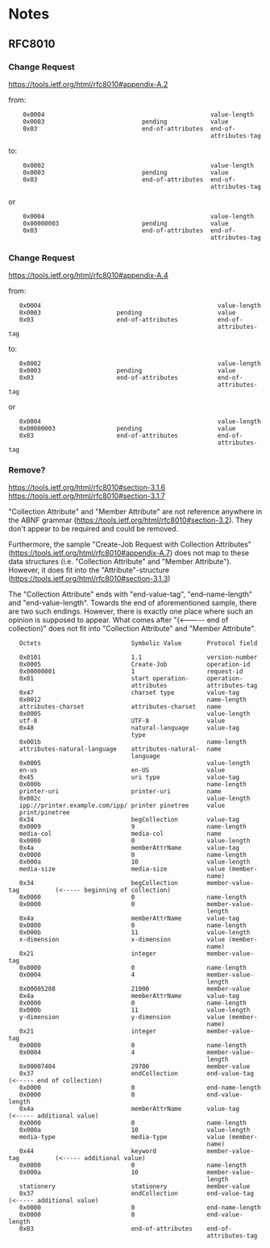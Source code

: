 # Notes

## RFC8010

### Change Request

https://tools.ietf.org/html/rfc8010#appendix-A.2

from:

```
    0x0004                                              value-length
    0x0003                           pending            value
    0x03                             end-of-attributes  end-of-
                                                        attributes-tag
```

to:

```
    0x0002                                              value-length
    0x0003                           pending            value
    0x03                             end-of-attributes  end-of-
                                                        attributes-tag
```

or

```
    0x0004                                              value-length
    0x00000003                       pending            value
    0x03                             end-of-attributes  end-of-
                                                        attributes-tag
```

### Change Request

https://tools.ietf.org/html/rfc8010#appendix-A.4

from:

```
   0x0004                                                 value-length
   0x0003                     pending                     value
   0x03                       end-of-attributes           end-of-
                                                          attributes-tag
```

to:

```
   0x0002                                                 value-length
   0x0003                     pending                     value
   0x03                       end-of-attributes           end-of-
                                                          attributes-tag
```

or

```
   0x0004                                                 value-length
   0x00000003                 pending                     value
   0x03                       end-of-attributes           end-of-
                                                          attributes-tag
```

### Remove?

https://tools.ietf.org/html/rfc8010#section-3.1.6
https://tools.ietf.org/html/rfc8010#section-3.1.7

"Collection Attribute" and "Member Attribute" are not reference anywhere in the ABNF grammar (https://tools.ietf.org/html/rfc8010#section-3.2). They don't appear to be required and could be removed.

Furthermore, the sample "Create-Job Request with Collection Attributes" (https://tools.ietf.org/html/rfc8010#appendix-A.7) does not map to these data structures (i.e. "Collection Attribute" and "Member Attribute"). However, it does fit into the "Attribute"-structure (https://tools.ietf.org/html/rfc8010#section-3.1.3)

The "Collection Attribute" ends with "end-value-tag", "end-name-length" and "end-value-length". Towards the end of aforementioned sample, there are two such endings. However, there is exactly one place where such an opinion is supposed to appear. What comes after "(<----- end of collection)" does not fit into "Collection Attribute" and "Member Attribute".

```
   Octets                         Symbolic Value       Protocol field

   0x0101                         1.1                  version-number
   0x0005                         Create-Job           operation-id
   0x00000001                     1                    request-id
   0x01                           start operation-     operation-
                                  attributes           attributes-tag
   0x47                           charset type         value-tag
   0x0012                                              name-length
   attributes-charset             attributes-charset   name
   0x0005                                              value-length
   utf-8                          UTF-8                value
   0x48                           natural-language     value-tag
                                  type
   0x001b                                              name-length
   attributes-natural-language    attributes-natural-  name
                                  language
   0x0005                                              value-length
   en-us                          en-US                value
   0x45                           uri type             value-tag
   0x000b                                              name-length
   printer-uri                    printer-uri          name
   0x002c                                              value-length
   ipp://printer.example.com/ipp/ printer pinetree     value
   print/pinetree
   0x34                           begCollection        value-tag
   0x0009                         9                    name-length
   media-col                      media-col            name
   0x0000                         0                    value-length
   0x4a                           memberAttrName       value-tag
   0x0000                         0                    name-length
   0x000a                         10                   value-length
   media-size                     media-size           value (member-
                                                       name)
   0x34                           begCollection        member-value-tag          (<----- beginning of collection)
   0x0000                         0                    name-length
   0x0000                         0                    member-value-
                                                       length
   0x4a                           memberAttrName       value-tag
   0x0000                         0                    name-length
   0x000b                         11                   value-length
   x-dimension                    x-dimension          value (member-
                                                       name)
   0x21                           integer              member-value-tag
   0x0000                         0                    name-length
   0x0004                         4                    member-value-
                                                       length
   0x00005208                     21000                member-value
   0x4a                           memberAttrName       value-tag
   0x0000                         0                    name-length
   0x000b                         11                   value-length
   y-dimension                    y-dimension          value (member-
                                                       name)
   0x21                           integer              member-value-tag
   0x0000                         0                    name-length
   0x0004                         4                    member-value-
                                                       length
   0x00007404                     29700                member-value
   0x37                           endCollection        end-value-tag             (<----- end of collection)
   0x0000                         0                    end-name-length
   0x0000                         0                    end-value-length
   0x4a                           memberAttrName       value-tag                 (<----- additional value)
   0x0000                         0                    name-length
   0x000a                         10                   value-length
   media-type                     media-type           value (member-
                                                       name)
   0x44                           keyword              member-value-tag          (<----- additional value)
   0x0000                         0                    name-length
   0x000a                         10                   member-value-
                                                       length
   stationery                     stationery           member-value
   0x37                           endCollection        end-value-tag             (<----- additional value)
   0x0000                         0                    end-name-length
   0x0000                         0                    end-value-length
   0x03                           end-of-attributes    end-of-
                                                       attributes-tag
```
